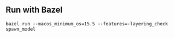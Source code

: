 ## Run with Bazel
```shell
bazel run --macos_minimum_os=15.5 --features=-layering_check spawn_model
```
